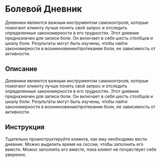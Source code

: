 # Болевой Дневник

Дневники являются важным инструментом самоконтроля, которые помогают
клиенту лучше понять свой запрос и отследить определенные закономерности
в его трудностях. Этот дневник предназначен для записи боли. Он включает
в себя шесть столбцов и шкалу боли. Результаты могут быть изучены, чтобы
найти закономерности в возникновении/протекании боли, ее зависимость от
активности.

## Описание

Дневники являются важным инструментом самоконтроля, которые помогают
клиенту лучше понять свой запрос и отследить определенные закономерности
в его трудностях. Этот дневник предназначен для записи боли. Он включает
в себя шесть столбцов и шкалу боли. Результаты могут быть изучены, чтобы
найти закономерности в возникновении/протекании боли, ее зависимость от
активности.

## Инструкция

Тщательно проинструктируйте клиента, как ему необходимо вести дневник.
Можно выделить время на сессии, чтобы заполнить его вместе. Можно
заполнять его вместе, пока клиент не почувствует себя уверенно.
